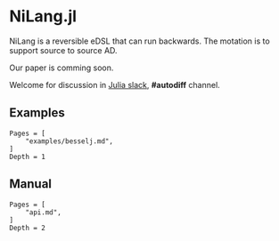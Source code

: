 # NiLang.jl

NiLang is a reversible eDSL that can run backwards. The motation is to support source to source AD.

Our paper is comming soon.

Welcome for discussion in [Julia slack](https://slackinvite.julialang.org/), **#autodiff** channel.

## Examples
```@contents
Pages = [
    "examples/besselj.md",
]
Depth = 1
```

## Manual

```@contents
Pages = [
    "api.md",
]
Depth = 2
```
